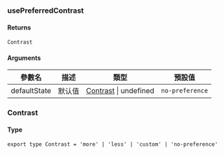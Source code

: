 ### usePreferredContrast

#### Returns
`Contrast`

#### Arguments
|參數名|描述|類型|預設值|
|---|---|---|---|
|defaultState|默认值|[Contrast](#contrast) \| undefined |`no-preference`|

### Contrast

#### Type

`export type Contrast = 'more' | 'less' | 'custom' | 'no-preference'`
